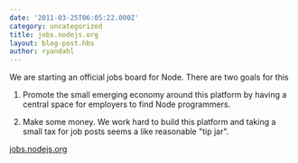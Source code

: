 ```yaml
---
date: '2011-03-25T06:05:22.000Z'
category: uncategorized
title: jobs.nodejs.org
layout: blog-post.hbs
author: ryandahl
---
```


We are starting an official jobs board for Node. There are two goals for this

1. Promote the small emerging economy around this platform by having a central space for employers to find Node programmers.

2. Make some money. We work hard to build this platform and taking a small tax for job posts seems a like reasonable "tip jar".

[jobs.nodejs.org](http://jobs.nodejs.org/)
